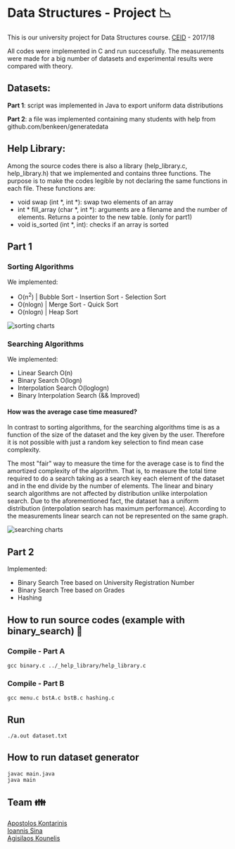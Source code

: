 # Data Structures - Project :chart_with_downwards_trend:

This is our university project for Data Structures course. [CEID](https://www.ceid.upatras.gr/en) - 2017/18

All codes were implemented in C and run successfully. The measurements were made for a big number of datasets and experimental results were compared with theory.

## Datasets:
**Part 1**: script was implemented in Java to export uniform data distributions

**Part 2**: a file was implemented containing many students with help from github.com/benkeen/generatedata

## Help Library:
Among the source codes there is also a library (help_library.c, help_library.h) that we implemented and contains three functions. The purpose is to make the codes legible by not declaring the same functions in each file. These functions are:
- void swap (int \*, int \*): swap two elements of an array
- int \* fill_array (char \*, int \*): arguments are a filename and the number of elements. Returns a pointer to the new table. (only for part1)
- void is_sorted (int \*, int): checks if an array is sorted




## Part 1
### Sorting Algorithms

We implemented:
- O(n<sup>2</sup>) | Bubble Sort - Insertion Sort - Selection Sort
- O(nlogn) | Merge Sort - Quick Sort
- O(nlogn) | Heap Sort

![sorting charts](https://user-images.githubusercontent.com/36283973/123538029-4f651900-d73b-11eb-8b89-a1a9777c94db.png)


### Searching Algorithms

We implemented:
- Linear Search O(n)
- Binary Search O(logn)
- Interpolation Search O(loglogn)
- Binary Interpolation Search (&& Improved)



#### How was the average case time measured?
In contrast to sorting algorithms, for the searching algorithms time is as a function of the size of the dataset and the key given by the user. Therefore it is not possible with just a random key selection to find mean case complexity.

The most "fair" way to measure the time for the average case is to find the amortized complexity of the algorithm. That is, to measure the total time required to do a search taking as a search key each element of the dataset and in the end divide by the number of elements. The linear and binary search algorithms are not affected by distribution unlike interpolation search. Due to the aforementioned fact, the dataset has a uniform distribution (interpolation search has maximum performance). According to the measurements linear search can not be represented on the same graph.


![searching charts](https://user-images.githubusercontent.com/36283973/123538527-019de000-d73e-11eb-9b18-d7e2952dc6f5.png)


## Part 2

Implemented:
- Binary Search Tree based on University Registration Number
- Binary Search Tree based on Grades
- Hashing


## How to run source codes (example with binary_search) 🏃

### Compile - Part A
```
gcc binary.c ../_help_library/help_library.c
```

### Compile - Part B
```
gcc menu.c bstA.c bstB.c hashing.c
```

## Run
```
./a.out dataset.txt
```

## How to run dataset generator
```
javac main.java
java main
```

## Team 👪
[Apostolos Kontarinis](https://github.com/AposKonti)<br>
[Ioannis Sina](https://github.com/IoannisSina)<br>
[Agisilaos Kounelis](https://github.com/kounelisagis)
